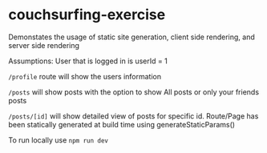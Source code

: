 # couchsurfing-exercise

Demonstates the usage of static site generation, client side rendering, and server side rendering

Assumptions: User that is logged in is userId = 1

`/profile` route will show the users information

`/posts` will show posts with the option to show All posts or only your friends posts

`/posts/[id]` will show detailed view of posts for specific id. Route/Page has been statically generated at build time using generateStaticParams()

To run locally use `npm run dev`
